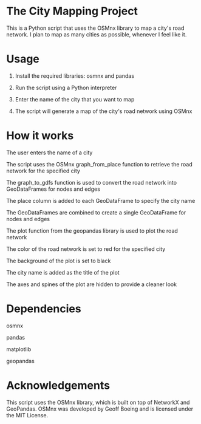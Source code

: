 # The City Mapping Project

This is a Python script that uses the OSMnx library to map a city's road network. I plan to map as many cities as possible, whenever I feel like it.


# Usage
1. Install the required libraries: osmnx and pandas

2. Run the script using a Python interpreter

3. Enter the name of the city that you want to map

4. The script will generate a map of the city's road network using OSMnx


# How it works
The user enters the name of a city

The script uses the OSMnx graph_from_place function to retrieve the road network for the specified city

The graph_to_gdfs function is used to convert the road network into GeoDataFrames for nodes and edges

The place column is added to each GeoDataFrame to specify the city name

The GeoDataFrames are combined to create a single GeoDataFrame for nodes and edges

The plot function from the geopandas library is used to plot the road network

The color of the road network is set to red for the specified city

The background of the plot is set to black

The city name is added as the title of the plot

The axes and spines of the plot are hidden to provide a cleaner look

# Dependencies
osmnx

pandas

matplotlib

geopandas

# Acknowledgements
This script uses the OSMnx library, which is built on top of NetworkX and GeoPandas. OSMnx was developed by Geoff Boeing and is licensed under the MIT License.
